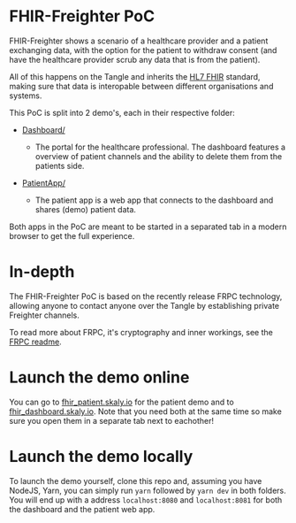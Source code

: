 # FHIR-Freighter PoC

FHIR-Freighter shows a scenario of a healthcare provider and a patient exchanging data, with the option for the patient to withdraw consent (and have the healthcare provider scrub any data that is from the patient).

All of this happens on the Tangle and inherits the [HL7 FHIR](https://www.hl7.org/fhir/) standard, making sure that data is interopable between different organisations and systems.

This PoC is split into 2 demo's, each in their respective folder:

- [Dashboard/](./Dashboard)
    - The portal for the healthcare professional. The dashboard features a overview of patient channels and the ability to delete them from the patients side.

- [PatientApp/](./PatientApp)
    - The patient app is a web app that connects to the dashboard and shares (demo) patient data.

Both apps in the PoC are meant to be started in a separated tab in a modern browser to get the full experience.

# In-depth

The FHIR-Freighter PoC is based on the recently release FRPC technology, allowing anyone to contact anyone over the Tangle by establishing private Freighter channels.

To read more about FRPC, it's cryptography and inner workings, see the [FRPC readme](https://github.com/peterwilli/Freighter/blob/master/Library/FRPC_README.md).

# Launch the demo online

You can go to [fhir_patient.skaly.io](https://fhir_patient.skaly.io) for the patient demo and to [fhir_dashboard.skaly.io](https://fhir_dashboard.skaly.io). Note that you need both at the same time so make sure you open them in a separate tab next to eachother!

# Launch the demo locally

To launch the demo yourself, clone this repo and, assuming you have NodeJS, Yarn, you can simply run `yarn` followed by `yarn dev` in both folders. You will end up with a address `localhost:8080` and `localhost:8081` for both the dashboard and the patient web app.